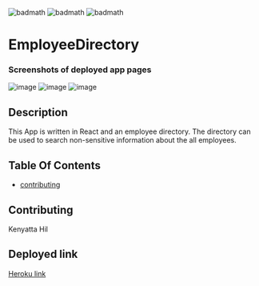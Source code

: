 
  ![badmath](https://img.shields.io/github/last-commit/kcjhill1234/EmployeeDirectory) ![badmath](https://img.shields.io/github/issues-pr/kcjhill1234/EmployeeDirectory) ![badmath](https://img.shields.io/github/languages/top/kcjhill1234/EmployeeDirectory)
# EmployeeDirectory

### Screenshots of deployed app pages
![image](https://user-images.githubusercontent.com/60640915/92419147-d4d5f900-f128-11ea-9a61-5c8dfc16f11b.png)
![image](https://user-images.githubusercontent.com/60640915/92417907-013a4700-f122-11ea-9992-952bfda13a93.png)
![image](https://user-images.githubusercontent.com/60640915/92417932-27f87d80-f122-11ea-9434-0a54483f45c7.png)


## Description

This App is written in React and an employee directory.  The directory can be used to search non-sensitive information about the all employees.  

## Table Of Contents

* [contributing](#contributing)


## Contributing

Kenyatta Hil

## Deployed link

[Heroku link](https://kcjhill1234.github.io/EmployeeDirectory/)